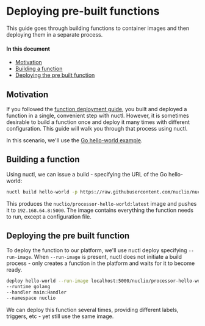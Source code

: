 # Deploying pre-built functions

This guide goes through building functions to container images and then deploying them in a separate process.

#### In this document
- [Motivation](#motivation)
- [Building a function](#building-a-function)
- [Deploying the pre built function](#deploying-the-pre-built-function)

## Motivation

If you followed the [function deployment guide](/docs/tasks/deploying-functions.md), you built and deployed a function in a single, convenient step with nuctl. However, it is sometimes desirable to build a function once and deploy it many times with different configuration. This guide will walk you through that process using nuctl.

In this scenario, we'll use the [Go hello-world example](/hack/examples/golang/helloworld).

## Building a function

Using nuctl, we can issue a build - specifying the URL of the Go hello-world:

```sh
nuctl build hello-world -p https://raw.githubusercontent.com/nuclio/nuclio/master/hack/examples/golang/helloworld/helloworld.go --registry $(minikube ip):5000
```

This produces the `nuclio/processor-hello-world:latest` image and pushes it to `192.168.64.8:5000`. The image contains everything the function needs to run, except a configuration file. 

## Deploying the pre built function

To deploy the function to our platform, we'll use nuctl deploy specifying `--run-image`. When `--run-image` is present, nuctl does not initiate a build process - only creates a function in the platform and waits for it to become ready.

```sh
deploy hello-world --run-image localhost:5000/nuclio/processor-hello-world:latest \
--runtime golang
--handler main:Handler
--namespace nuclio
```

We can deploy this function several times, providing different labels, triggers, etc - yet still use the same image.
